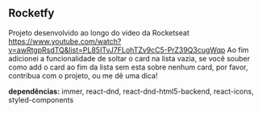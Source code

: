 ## Rocketfy
Projeto desenvolvido ao longo do video da Rocketseat https://www.youtube.com/watch?v=awRtgpRsdTQ&list=PL85ITvJ7FLohTZv9cC5-PrZ39Q3cugWqp
Ao fim adicionei a funcionalidade de soltar o card na lista vazia, se você souber como add o card ao fim da lista sem esta sobre nenhum card, por favor, contribua com o projeto, ou me dê uma dica!

__dependências:__
immer,
react-dnd,
react-dnd-html5-backend,
react-icons,
styled-components

